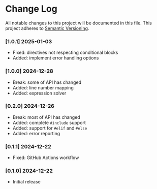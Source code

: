 # Change Log

All notable changes to this project will be documented in this file.
This project adheres to [Semantic Versioning](http://semver.org/).

### [1.0.1] 2025-01-03
* Fixed: directives not respecting conditional blocks
* Added: implement error handling options

### [1.0.0] 2024-12-28
* Break: some of API has changed
* Added: line number mapping
* Added: expression solver

### [0.2.0] 2024-12-26

* Break: most of API has changed
* Added: complete `#include` support
* Added: support for `#elif` and `#else`
* Added: error reporting

### [0.1.1] 2024-12-22

* Fixed: GitHub Actions workflow

### [0.1.0] 2024-12-22

* Initial release
